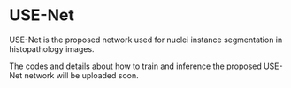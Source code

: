 # USE-Net
USE-Net is the proposed network used for nuclei instance segmentation in histopathology images.

The codes and details about how to train and inference the proposed USE-Net network will be uploaded soon. 
